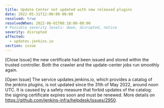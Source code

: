 ```yaml
---
title: Update Center not updated with new released plugins
date: 2022-05-31T12:00:00-00:00
resolved: true
resolvedWhen: 2022-06-01T08:10:00-00:00
# Possible severity levels: down, disrupted, notice
severity: disrupted
affected:
  - updates.jenkins.io
section: issue
---
```


[Close Issue]
the new certificate had been issued and stored within the trusted controller. Both the crawler and the update-center jobs run smoothly again.

[Open Issue]
The service updates.jenkins.io, which provides a catalog of the jenkins plugins, is not updated since the 31th of May 2022, around noon UTC.
It is caused by a safety measure that forbid updates of the catalog: the signing certificate expires soon and must be renewed.
More details on <https://github.com/jenkins-infra/helpdesk/issues/2950>.
